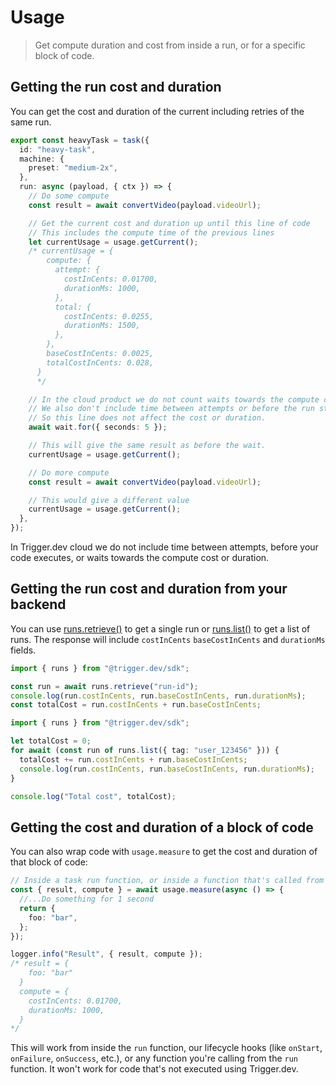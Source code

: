 # Usage

> Get compute duration and cost from inside a run, or for a specific block of code.

## Getting the run cost and duration

You can get the cost and duration of the current including retries of the same run.

```ts
export const heavyTask = task({
  id: "heavy-task",
  machine: {
    preset: "medium-2x",
  },
  run: async (payload, { ctx }) => {
    // Do some compute
    const result = await convertVideo(payload.videoUrl);

    // Get the current cost and duration up until this line of code
    // This includes the compute time of the previous lines
    let currentUsage = usage.getCurrent();
    /* currentUsage = {
        compute: {
          attempt: {
            costInCents: 0.01700,
            durationMs: 1000,
          },
          total: {
            costInCents: 0.0255,
            durationMs: 1500,
          },
        },
        baseCostInCents: 0.0025,
        totalCostInCents: 0.028,
      } 
      */

    // In the cloud product we do not count waits towards the compute cost or duration.
    // We also don't include time between attempts or before the run starts executing your code.
    // So this line does not affect the cost or duration.
    await wait.for({ seconds: 5 });

    // This will give the same result as before the wait.
    currentUsage = usage.getCurrent();

    // Do more compute
    const result = await convertVideo(payload.videoUrl);

    // This would give a different value
    currentUsage = usage.getCurrent();
  },
});
```

<Note>
  In Trigger.dev cloud we do not include time between attempts, before your code executes, or waits
  towards the compute cost or duration.
</Note>

## Getting the run cost and duration from your backend

You can use [runs.retrieve()](/management/runs/retrieve) to get a single run or [runs.list()](/management/runs/list) to get a list of runs. The response will include `costInCents` `baseCostInCents` and `durationMs` fields.

```ts single run
import { runs } from "@trigger.dev/sdk";

const run = await runs.retrieve("run-id");
console.log(run.costInCents, run.baseCostInCents, run.durationMs);
const totalCost = run.costInCents + run.baseCostInCents;
```

```ts multiple runs
import { runs } from "@trigger.dev/sdk";

let totalCost = 0;
for await (const run of runs.list({ tag: "user_123456" })) {
  totalCost += run.costInCents + run.baseCostInCents;
  console.log(run.costInCents, run.baseCostInCents, run.durationMs);
}

console.log("Total cost", totalCost);
```

## Getting the cost and duration of a block of code

You can also wrap code with `usage.measure` to get the cost and duration of that block of code:

```ts
// Inside a task run function, or inside a function that's called from there.
const { result, compute } = await usage.measure(async () => {
  //...Do something for 1 second
  return {
    foo: "bar",
  };
});

logger.info("Result", { result, compute });
/* result = {
    foo: "bar"
  }
  compute = {
    costInCents: 0.01700,
    durationMs: 1000,
  }
*/
```

This will work from inside the `run` function, our lifecycle hooks (like `onStart`, `onFailure`, `onSuccess`, etc.), or any function you're calling from the `run` function. It won't work for code that's not executed using Trigger.dev.

